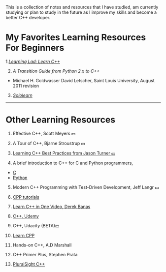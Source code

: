 This is a collection of notes and resources that I have studied, am currently studying
or plan to study in the future as I improve my skills and become a better C++ developer.

# My Favorites Learning Resources For Beginners

1.[_Learning Lad: Learn C++_](https://www.youtube.com/playlist?list=PLfVsf4Bjg79Cu5MYkyJ-u4SyQmMhFeC1C)

2. _A Transition Guide from Python 2.x to C++_
- Michael H. Goldwasser David Letscher, Saint Louis University, August 2011 revision

3. [_Sololearn_](https://www.sololearn.com/Play/CPlusPlus)

---

# Other Learning Resources

1. Effective C++, Scott Meyers :dollar:

2. A Tour of C++, Bjarne Stroustrup :dollar:

3. [Learning C++ Best Practices from Jason Turner :dollar:](http://shop.oreilly.com/product/0636920049814.do?sortby=publicationDate)

4. A brief introduction to C++ for C and Python programmers,
- [C](http://users.aims.ac.za/~nneoma/cpptut/cpptut.html)
- [Python](http://users.aims.ac.za/~nneoma/cpp4py/cpptut.html)

5. Modern C++ Programming with Test-Driven Development, Jeff Langr :dollar:

6. [CPP tutorials](http://www.tenouk.com/cncplusplustutorials.html)

7. [Learn C++ in One Video, Derek Banas](https://www.youtube.com/watch?v=Rub-JsjMhWY)

8. [C++, Udemy](https://www.udemy.com/courses/search/?ref=home&src=ukw&q=c%2B%2B&price=price-free)

9. C++, Udacity (BETA):dollar:

10. [Learn CPP](http://www.learncpp.com/)

11. Hands-on C++, A.D Marshall

12. C++ Primer Plus, Stephen Prata

13. [PluralSight C++](https://www.pluralsight.com/paths/c-plus-plus)
